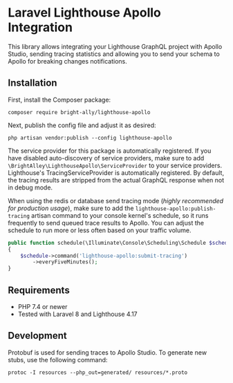 # Laravel Lighthouse Apollo Integration

This library allows integrating your Lighthouse GraphQL project with Apollo Studio,
sending tracing statistics and allowing you to send your schema to Apollo for 
breaking changes notifications.

## Installation

First, install the Composer package:

`composer require bright-ally/lighthouse-apollo`

Next, publish the config file and adjust it as desired:

`php artisan vendor:publish --config lighthouse-apollo`

The service provider for this package is automatically registered. If you have disabled
auto-discovery of service providers, make sure to add `\BrightAlley\LighthouseApollo\ServiceProvider`
to your service providers. Lighthouse's TracingServiceProvider is automatically registered.
By default, the tracing results are stripped from the actual GraphQL response when not
in debug mode.

When using the redis or database send tracing mode (*highly recommended for production
usage*), make sure to add the `lighthouse-apollo:publish-tracing` artisan command to your
console kernel's schedule, so it runs frequently to send queued trace results to Apollo.
You can adjust the schedule to run more or less often based on your traffic volume.

```php
public function schedule(\Illuminate\Console\Scheduling\Schedule $schedule)
{
    $schedule->command('lighthouse-apollo:submit-tracing')
        ->everyFiveMinutes();
}
```

## Requirements

- PHP 7.4 or newer
- Tested with Laravel 8 and Lighthouse 4.17

## Development

Protobuf is used for sending traces to Apollo Studio. To generate new stubs, use the 
following command:

`protoc -I resources --php_out=generated/ resources/*.proto`

